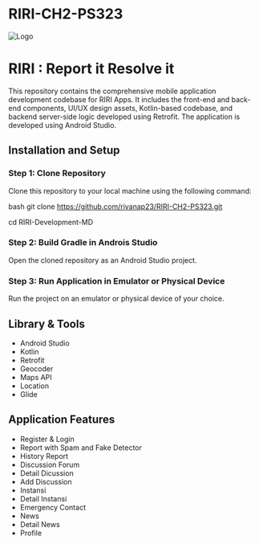 # RIRI-CH2-PS323
 
![Logo](https://cdn.discordapp.com/attachments/1164559827352162390/1187646536444805160/RIRI-2.png?ex=6597a507&is=65853007&hm=e53f02782464d4f5c4b7f79cdc6a16794238fb8b47a31567f659dde738168dd6&)

# RIRI : Report it Resolve it

This repository contains the comprehensive mobile application development codebase for RIRI Apps. It includes the front-end and back-end components, UI/UX design assets, Kotlin-based codebase, and backend server-side logic developed using Retrofit. The application is developed using Android Studio.

## Installation and Setup

### Step 1: Clone Repository
Clone this repository to your local machine using the following command:

bash
git clone https://github.com/rivanap23/RIRI-CH2-PS323.git

cd RIRI-Development-MD


### Step 2: Build Gradle in Androis Studio
Open the cloned repository as an Android Studio project.

### Step 3: Run Application in Emulator or Physical Device
Run the project on an emulator or physical device of your choice.

## Library & Tools
- Android Studio
- Kotlin
- Retrofit
- Geocoder
- Maps API
- Location 
- Glide

## Application Features ##
   * Register & Login
   * Report with Spam and Fake Detector
   * History Report
   * Discussion Forum
   * Detail Dicussion
   * Add Discussion
   * Instansi
   * Detail Instansi
   * Emergency Contact
   * News
   * Detail News
   * Profile
